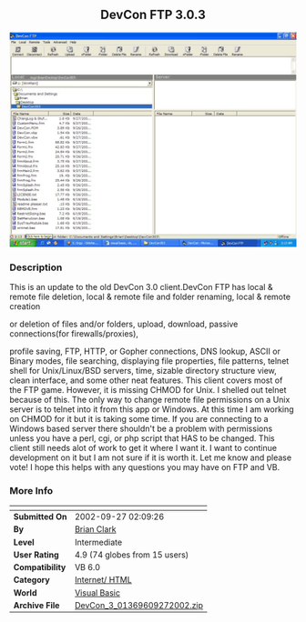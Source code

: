 ﻿<div align="center">

## DevCon FTP 3\.0\.3

<img src="PIC2002927214462059.JPG">
</div>

### Description

This is an update to the old DevCon 3.0 client.DevCon FTP has local & remote file deletion, local & remote file and folder renaming, local & remote creation

or deletion of files and/or folders, upload, download, passive connections(for firewalls/proxies),

profile saving, FTP, HTTP, or Gopher connections, DNS lookup, ASCII or Binary modes, file searching, displaying file properties, file patterns, telnet shell for Unix/Linux/BSD servers, time, sizable directory structure view, clean interface, and some other neat features. This client covers most of the FTP game. However, it is missing CHMOD for Unix. I shelled out telnet because of this. The only way to change remote file permissions on a Unix server is to telnet into it from this app or Windows. At this time I am working on CHMOD for it but it is taking some time. If you are connecting to a Windows based server there shouldn't be a problem with permissions unless you have a perl, cgi, or php script that HAS to be changed. This client still needs alot of work to get it where I want it. I want to continue development on it but I am not sure if it is worth it. Let me know and please vote! I hope this helps with any questions you may have on FTP and VB.
 
### More Info
 


<span>             |<span>
---                |---
**Submitted On**   |2002-09-27 02:09:26
**By**             |[Brian Clark](https://github.com/Planet-Source-Code/PSCIndex/blob/master/ByAuthor/brian-clark.md)
**Level**          |Intermediate
**User Rating**    |4.9 (74 globes from 15 users)
**Compatibility**  |VB 6\.0
**Category**       |[Internet/ HTML](https://github.com/Planet-Source-Code/PSCIndex/blob/master/ByCategory/internet-html__1-34.md)
**World**          |[Visual Basic](https://github.com/Planet-Source-Code/PSCIndex/blob/master/ByWorld/visual-basic.md)
**Archive File**   |[DevCon\_3\_01369609272002\.zip](https://github.com/Planet-Source-Code/brian-clark-devcon-ftp-3-0-3__1-39307/archive/master.zip)








